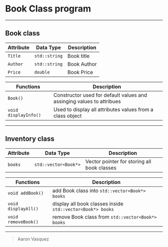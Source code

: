 # Book Class program
---

## Book class

|   Attribute   |   Data Type   |   Description |
|---------------|---------------|---------------|
|`Title`        |`std::string`  |Book title
|`Author`       |`std::string`  |Book Author
|`Price`        |`double`       |Book Price

|   Functions   |   Description |
|---------------|---------------|
|`Book()`       |Constructor used for default values and assinging values to attribues
|`void displayInfo()`|Used to display all attributes values from a class object

---

## Inventory class

|   Attribute   |   Data Type   |   Description |
|---------------|---------------|---------------|
|`books`        |`std::vector<Book*>`|Vector pointer for storing all book classes|

|   Functions   |   Description |
|---------------|---------------|
|`void addBook()`       |   add Book class into `std::vector<Book*> books`
|`void displayAll()`    |   display all book classes inside `std::vector<Book*> books`
|`void removeBook()`    |   remove Book class from `std::vector<Book*> books`

---
> Aaron Vasquez
